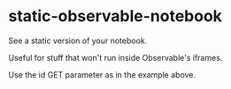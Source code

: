 # static-observable-notebook
See a static version of your notebook.

Useful for stuff that won't run inside Observable's iframes.

Use the id GET parameter as in the example above.
